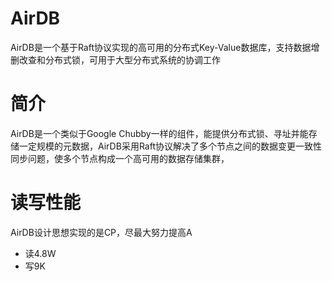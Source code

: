 # AirDB
  AirDB是一个基于Raft协议实现的高可用的分布式Key-Value数据库，支持数据增删改查和分布式锁，可用于大型分布式系统的协调工作
# 简介
  AirDB是一个类似于Google Chubby一样的组件，能提供分布式锁、寻址并能存储一定规模的元数据，AirDB采用Raft协议解决了多个节点之间的数据变更一致性同步问题，使多个节点构成一个高可用的数据存储集群，
# 读写性能
AirDB设计思想实现的是CP，尽最大努力提高A
* 读4.8W 
* 写9K


